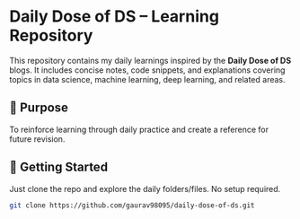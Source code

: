 
# Daily Dose of DS – Learning Repository

This repository contains my daily learnings inspired by the **Daily Dose of DS** blogs. It includes concise notes, code snippets, and explanations covering topics in data science, machine learning, deep learning, and related areas.


## 🧠 Purpose

To reinforce learning through daily practice and create a reference for future revision.

## 🚀 Getting Started

Just clone the repo and explore the daily folders/files. No setup required.

```bash
git clone https://github.com/gaurav98095/daily-dose-of-ds.git
```


